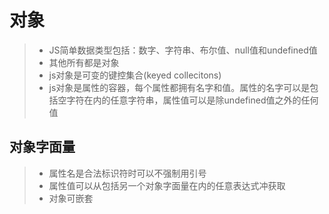 
# 对象
>* JS简单数据类型包括：数字、字符串、布尔值、null值和undefined值
>* 其他所有都是对象
>* js对象是可变的键控集合(keyed collecitons)
>* js对象是属性的容器，每个属性都拥有名字和值。属性的名字可以是包括空字符在内的任意字符串，属性值可以是除undefined值之外的任何值
## 对象字面量
>* 属性名是合法标识符时可以不强制用引号
>* 属性值可以从包括另一个对象字面量在内的任意表达式冲获取
>* 对象可嵌套

